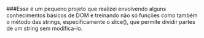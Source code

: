 ###Esse é um pequeno projeto que realizei envolvendo alguns conhecimentos básicos de DOM e treinando não só funções como também o método das strings, especificamente o slice(), que permite dividir partes de um string sem modifica-lo.